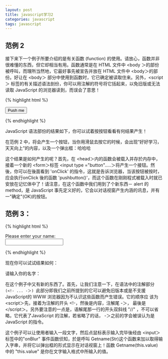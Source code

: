 ```yaml
---
layout: post
title: javascript学习2
categories: javascript
tags: javascript
---
```


## 范例 2

接下来下一个例子所要介绍的是有关函数 (function) 的使用。请放心，函数并非很难懂的东西，但它却相当有用。函数通常是在 HTML 文件中 <body ＞的部份被呼叫，而理所当然地，它最好事先被宣告并放在 HTML 文件中 <body＞的部份。好让在 <body＞ 部分中使用到函数时，它已确定被读取住来。另外，<script＞ 标签的有关描述语法剖份，你可以用注解的符号将它括起来，以免旧版或无法读取 JavaScript 的浏览器读到，而误会了意思！

{% highlight html %}

<html>
 <head>
    <script language="LiveScript">    
function pushresult(){
    document.write("好好学习，天天向上");
    alert("哈哈哈");

}
    </script>
 </head>
 <body>
 <form>  
    <input type="button" name="button" value="Push me" onclick="pushresult" />
 </form>
 </body>
</html>

{% endhighlight %}

JavaScript 语法部份的结果如下，你可以试着按按钮看看有何结果产生！

在范例 2 中，将会产生一个按钮，当你用滑鼠去按它的时候，会出现“好好学习，天天向上”的内容，以及一个弹出框：哈哈哈

这个结果是如何产生的呢？首先，在 <head＞内的函数会被载入并存於内存中，接着一个新的 <form＞标签 <input type ="button".....＞将产生一个接钮。然後，你可以在後面看到 'onClick' 的指令，这就是告诉浏览器，当该按钮被按时，应会执行onClick 後的函数 'pushbutton()'，而这个函数在刚刚程式被载入时就已安放在记忆体中了！请注意，在这个函数中我们用到了个新东西－ alert 的 method，是 JavaScript 事先定义好的，它会以对话视窗产生内涵的讯息，并有一"确定"(OK)的按钮。

## 范例 3： 

{% highlight html %}

<html>
 <head>
 <script language="LiveScript">
 <!--  hide script from old browsers
  function getname(str) {
    alert("哈罗! "+ str+"!");
  }
 // end hiding contents -->
</script>
</head>
 <body>
Please enter your name:
<form>
  <input type="text" name="name" onBlur="getname(this.value)" value="">
</form>
</body>
</html>

{% endhighlight %}

现在你可以试试结果如何： 

请输入你的名字： 

在这个例子中又有新的东西了。首先，让我们注意一下，在语法中的注解部分`(<!- ... -＞) `此部分即我们之前所提到的它可以避免旧版本或是不支援 JavaScript的 WWW 浏览器因为不认识这些函数而产生错误。它的顺序应 该为 <script＞先，接着为注解的开头 <!-，然後是内容，注解尾 -＞， 最後是 </script＞。另外要注意的一点是，语解尾那一行的开头双斜线 "//" ，不可以省略，它代表了JavaScript 的注解，若省略了的话， -＞之前的字会被误认为是 JavaScript 的指令。


 这个例子可以让使用者输入一段文字，然后点鼠标表示输入完毕後经由 <input＞标签中的"onBlur" 事件函数侦知，於是呼叫 Getname(Str)这个函数来加以取得输入字串，并将它以弹出框的形式显示在对话视窗上！函数 Getname(this.value) 中的 "this.value" 是你在文字输入格式中所输入的值。
